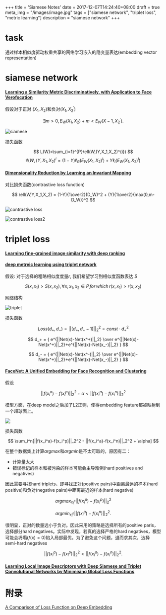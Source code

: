 +++
title = 'Siamese Notes'
date = 2017-12-07T14:24:40+08:00
draft = true
meta_img = "/images/image.jpg"
tags = ["siamese network", "triplet loss", "metric learning"]
description = "siamese network"
+++

# task
通过样本相似度驱动权重共享的网络学习嵌入的隐变量表达(embedding vector representation)

# siamese network
#### [Learning a Similarity Metric Discriminatively, with Application to Face Verofocation](yann.lecun.com/exdb/publis/pdf/chopra-05.pdf)

假设对于正对 $(X_1, X_2)$和负对$(X_1, X_2^{\prime})$

$$\exists m>0, E_W(X_1, X_2)+m<E_W(X-1,X_2^\prime).$$

![siamese](https://user-images.githubusercontent.com/7688886/33700977-562d272a-db57-11e7-8719-a4fe230f88a9.png)

损失函数

$$ L(W)=\sum_{i=1}^{P}\ell(W,(Y,X_1,X_2)^{i}) $$
$$ \ell(W,(Y,X_1,X_2)^{i} = (1-Y)\ell_G(E_W(X_1,X_2)^i) + Y\ell_I(E_W(X_1,X_2)^i) $$

#### [Dimensionality Reduction by Learning an Invariant Mapping](https://cs.nyu.edu/~sumit/research/assets/cvpr06.pdf)

对比损失函数(contrastive loss function)

$$ \ell(W,Y,X_1,X_2) = (1-Y){1\over2}(D_W)^2 + (Y){1\over2}{max(0,m-D_W)}^2 $$

![contrastive loss](https://user-images.githubusercontent.com/7688886/33701469-d12158be-db59-11e7-8be8-bb51b597d700.png)

![contrastive loss2](https://user-images.githubusercontent.com/7688886/33701553-3c712c0c-db5a-11e7-945d-64d2ee524e61.png)

# triplet loss
#### [Learning fine-grained image similarity with deep ranking](https://arxiv.org/abs/1404.4661)


#### [deep metreic learning using triplet network](https://arxiv.org/abs/1412.6622)


假设: 对于选择的粗略相似度度量$r$, 我们希望学习到相似度函数表达 $S$

$$S(x,x_1)>S(x,x_2), \forall x,x_1,x_2 \in P \, for \, which \, r(x,x_1) > r(x,x_2)$$

网络结构

![triplet](https://user-images.githubusercontent.com/7688886/33702598-4ee7f686-db5f-11e7-8099-101a2c5c110d.jpg)

损失函数

<div>

$$ Loss(d_+,d_-)=||(d_+,d_--1)||_2^2 =const \cdot d_+^2 $$

$$ d_+ = { e^{||Net(x)-Net(x^+)||_2} \over e^{||Net(x)-Net(x^+)||_2}+e^{||Net(x)-Net(x_-)||_2} } $$

$$ d_- = { e^{||Net(x)-Net(x^-)||_2} \over e^{||Net(x)-Net(x^+)||_2}+e^{||Net(x)-Net(x_-)||_2} } $$

</div>

#### [FaceNet: A Unified Embedding for Face Recognition and Clustering](https://arxiv.org/abs/1503.03832)

假设

$$ ||f(x_i^a)-f(x_i^p)||_2^2 + \alpha < ||f(x_i^a)-f(x_i^n)||_2^2 $$

模型方面，在deep model之后加了$L2$正则，使得embedding feature都被映射到一个超球面上。

![](https://user-images.githubusercontent.com/7688886/33644926-ff46bfa4-da82-11e7-8cc8-94b3adc62a8d.png)

损失函数

$$ \sum_i^n[||f(x_i^a)-f(x_i^p)||_2^2 - ||f(x_i^a)-f(x_i^n)||_2^2 + \alpha] $$

在整个数据集上计算$argmax$和$argmin$是不太可取的，原因有二：

- 计算量太大
- 错误标记的样本和被污染的样本可能会主导难例(hard positives and negatives)

因此需要寻找hard triplets，即寻找正对(positive pairs)中距离最远的样本(hard positive)和负对(negative pairs)中距离最近的样本(hard negative)

$$ argmax_{x_i^p}||f(x_i^a)-f(x_i^p)||_2^2 $$

$$ argmin_{x_i^n}||f(x_i^a)-f(x_i^n)||_2^2. $$

很明显，正对的数量远小于负对。因此采用的策略是选择所有的positive paris，选择部分hard negatives。实际中发现，若真的选择严格的hard negatives，模型可能会坍塌($f(x)=0$)陷入局部最优。为了避免这个问题，退而求其次，选择semi-hard negatives

$$||f(x_i^a)-f(x_i^p)||_2^2 < ||f(x_i^a)-f(x_i^n)||_2^2.$$

#### [Learning Local Image Descriptors with Deep Siamese and Triplet Convolutional Networks by Minimising Global Loss Functions](https://arxiv.org/abs/1512.09272)


# 附录
[A Comparison of Loss Function on Deep Embedding](https://www.slideshare.net/CenkBircanolu/a-comparison-of-loss-function-on-deep-embedding)


